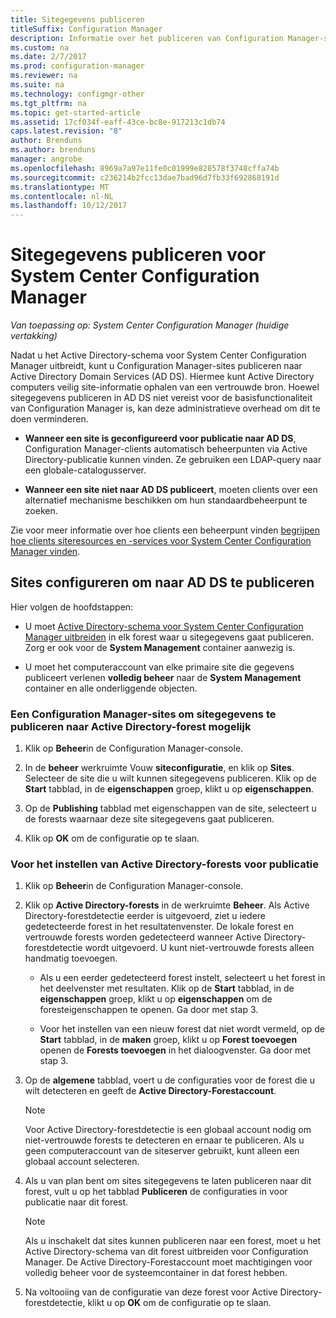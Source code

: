 ```yaml
---
title: Sitegegevens publiceren
titleSuffix: Configuration Manager
description: Informatie over het publiceren van Configuration Manager-sites naar Active Directory Domain Services.
ms.custom: na
ms.date: 2/7/2017
ms.prod: configuration-manager
ms.reviewer: na
ms.suite: na
ms.technology: configmgr-other
ms.tgt_pltfrm: na
ms.topic: get-started-article
ms.assetid: 17cf034f-eaff-43ce-bc8e-917213c1db74
caps.latest.revision: "8"
author: Brenduns
ms.author: brenduns
manager: angrobe
ms.openlocfilehash: 8969a7a97e11fe0c01999e828578f3748cffa74b
ms.sourcegitcommit: c236214b2fcc13dae7bad96d7fb33f692868191d
ms.translationtype: MT
ms.contentlocale: nl-NL
ms.lasthandoff: 10/12/2017
---
```

# <a name="publish-site-data-for-system-center-configuration-manager"></a>Sitegegevens publiceren voor System Center Configuration Manager

*Van toepassing op: System Center Configuration Manager (huidige vertakking)*

Nadat u het Active Directory-schema voor System Center Configuration Manager uitbreidt, kunt u Configuration Manager-sites publiceren naar Active Directory Domain Services (AD DS). Hiermee kunt Active Directory computers veilig site-informatie ophalen van een vertrouwde bron. Hoewel sitegegevens publiceren in AD DS niet vereist voor de basisfunctionaliteit van Configuration Manager is, kan deze administratieve overhead om dit te doen verminderen.  

-   **Wanneer een site is geconfigureerd voor publicatie naar AD DS**, Configuration Manager-clients automatisch beheerpunten via Active Directory-publicatie kunnen vinden. Ze gebruiken een LDAP-query naar een globale-catalogusserver.  

-   **Wanneer een site niet naar AD DS publiceert**, moeten clients over een alternatief mechanisme beschikken om hun standaardbeheerpunt te zoeken.  

Zie voor meer informatie over hoe clients een beheerpunt vinden [begrijpen hoe clients siteresources en -services voor System Center Configuration Manager vinden](../../../../core/plan-design/hierarchy/understand-how-clients-find-site-resources-and-services.md).  

## <a name="configure-sites-to-publish-to-ad-ds"></a>Sites configureren om naar AD DS te publiceren  
 Hier volgen de hoofdstappen:  

-   U moet [Active Directory-schema voor System Center Configuration Manager uitbreiden](../../../../core/plan-design/network/extend-the-active-directory-schema.md) in elk forest waar u sitegegevens gaat publiceren. Zorg er ook voor de **System Management** container aanwezig is.  

-   U moet het computeraccount van elke primaire site die gegevens publiceert verlenen **volledig beheer** naar de **System Management** container en alle onderliggende objecten.  

### <a name="to-enable-a-configuration-manager-site-to-publish-site-information-to-active-directory-forest"></a>Een Configuration Manager-sites om sitegegevens te publiceren naar Active Directory-forest mogelijk

1.  Klik op **Beheer**in de Configuration Manager-console.  

2.  In de **beheer** werkruimte Vouw **siteconfiguratie**, en klik op **Sites**. Selecteer de site die u wilt kunnen sitegegevens publiceren. Klik op de **Start** tabblad, in de **eigenschappen** groep, klikt u op **eigenschappen**.  

3.  Op de **Publishing** tabblad met eigenschappen van de site, selecteert u de forests waarnaar deze site sitegegevens gaat publiceren.  

4.  Klik op **OK** om de configuratie op te slaan.  

### <a name="to-set-up-active-directory-forests-for-publishing"></a>Voor het instellen van Active Directory-forests voor publicatie  

1.  Klik op **Beheer**in de Configuration Manager-console.  

2.  Klik op **Active Directory-forests** in de werkruimte **Beheer**. Als Active Directory-forestdetectie eerder is uitgevoerd, ziet u iedere gedetecteerde forest in het resultatenvenster. De lokale forest en vertrouwde forests worden gedetecteerd wanneer Active Directory-forestdetectie wordt uitgevoerd. U kunt niet-vertrouwde forests alleen handmatig toevoegen.  

    -   Als u een eerder gedetecteerd forest instelt, selecteert u het forest in het deelvenster met resultaten. Klik op de **Start** tabblad, in de **eigenschappen** groep, klikt u op **eigenschappen** om de foresteigenschappen te openen. Ga door met stap 3.  

    -   Voor het instellen van een nieuw forest dat niet wordt vermeld, op de **Start** tabblad, in de **maken** groep, klikt u op **Forest toevoegen** openen de **Forests toevoegen** in het dialoogvenster. Ga door met stap 3.  

3.  Op de **algemene** tabblad, voert u de configuraties voor de forest die u wilt detecteren en geeft de **Active Directory-Forestaccount**.  

    > [!NOTE]  
    >  Voor Active Directory-forestdetectie is een globaal account nodig om niet-vertrouwde forests te detecteren en ernaar te publiceren. Als u geen computeraccount van de siteserver gebruikt, kunt alleen een globaal account selecteren.  

4.  Als u van plan bent om sites sitegegevens te laten publiceren naar dit forest, vult u op het tabblad **Publiceren** de configuraties in voor publicatie naar dit forest.  

    > [!NOTE]  
    >  Als u inschakelt dat sites kunnen publiceren naar een forest, moet u het Active Directory-schema van dit forest uitbreiden voor Configuration Manager. De Active Directory-Forestaccount moet machtigingen voor volledig beheer voor de systeemcontainer in dat forest hebben.  

5.  Na voltooiing van de configuratie van deze forest voor Active Directory-forestdetectie, klikt u op **OK** om de configuratie op te slaan.  
